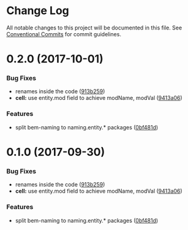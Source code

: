 # Change Log

All notable changes to this project will be documented in this file.
See [Conventional Commits](https://conventionalcommits.org) for commit guidelines.

<a name="0.2.0"></a>
# 0.2.0 (2017-10-01)


### Bug Fixes

* renames inside the code ([913b259](https://github.com/bem/bem-sdk/commit/913b259))
* **cell:** use entity.mod field to achieve modName, modVal ([9413a06](https://github.com/bem/bem-sdk/commit/9413a06))


### Features

* split bem-naming to naming.entity.* packages ([0bf481d](https://github.com/bem/bem-sdk/commit/0bf481d))




<a name="0.1.0"></a>
# 0.1.0 (2017-09-30)


### Bug Fixes

* renames inside the code ([913b259](https://github.com/bem/bem-sdk/commit/913b259))
* **cell:** use entity.mod field to achieve modName, modVal ([9413a06](https://github.com/bem/bem-sdk/commit/9413a06))


### Features

* split bem-naming to naming.entity.* packages ([0bf481d](https://github.com/bem/bem-sdk/commit/0bf481d))

